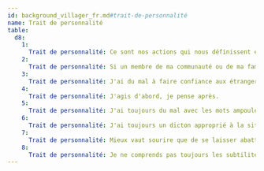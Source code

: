 ```yaml
---
id: background_villager_fr.md#trait-de-personnalité
name: Trait de personnalité
table:
  d8:
    1:
      Trait de personnalité: Ce sont nos actions qui nous définissent en tant que personne.
    2:
      Trait de personnalité: Si un membre de ma communauté ou de ma famille (de sang ou de coeur) est en difficulté, je me fais toujours un devoir de l'aider.
    3:
      Trait de personnalité: J'ai du mal à faire confiance aux étrangers. Ils sont une source d'incertitude et, qui sait, de danger.
    4:
      Trait de personnalité: J'agis d'abord, je pense après.
    5:
      Trait de personnalité: J'ai toujours du mal avec les mots ampoulés. Alors je parle simplement.
    6:
      Trait de personnalité: J'ai toujours un dicton approprié à la situation. Rien ne vaut la sagesse populaire.
    7:
      Trait de personnalité: Mieux vaut sourire que de se laisser abattre. Je vois toujours le bon côté de la situation.
    8:
      Trait de personnalité: Je ne comprends pas toujours les subtilités des situations compliquées, mais j'ai souvent des éclairs de génie.
---
```


